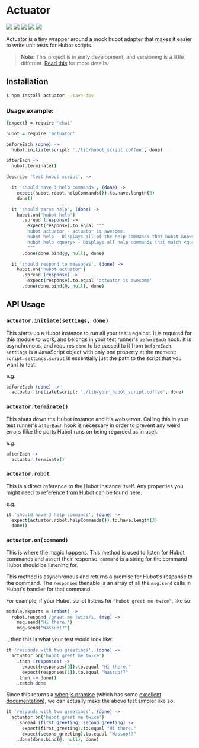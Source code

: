 Actuator
========

[![](http://img.shields.io/npm/v/actuator.svg?style=flat)](https://www.npmjs.org/package/actuator)
[![](http://img.shields.io/travis/io-digital/actuator.svg?style=flat)](https://travis-ci.org/io-digital/actuator)
[![](http://img.shields.io/david/io-digital/actuator.svg?style=flat)](https://david-dm.org/io-digital/actuator)
[![](http://img.shields.io/david/dev/io-digital/actuator.svg?style=flat)](https://david-dm.org/io-digital/actuator#info=devDependencies)
[![](http://img.shields.io/coveralls/io-digital/actuator.svg?style=flat)](https://coveralls.io/r/io-digital/actuator)

Actuator is a tiny wrapper around a mock hubot adapter that makes it easier
to write unit tests for Hubot scripts.

> **Note:** This project is in early development, and versioning is a little different.
  [Read this](http://markup.im/#q4_cRZ1Q) for more details.

Installation
------------

```bash
$ npm install actuator --save-dev
```

### Usage example:

```coffeescript
{expect} = require 'chai'

hubot = require 'actuator'

beforeEach (done) ->
  hubot.initiate(script: './lib/hubot_script.coffee', done)

afterEach ->
  hubot.terminate()

describe 'test hubot script', ->

  it 'should have 3 help commands', (done) ->
    expect(hubot.robot.helpCommands()).to.have.length(3)
    done()

  it 'should parse help', (done) ->
    hubot.on('hubot help')
      .spread (response) ->
        expect(response).to.equal """
        hubot actuator - actuator is awesome.
        hubot help - Displays all of the help commands that hubot knows about.
        hubot help <query> - Displays all help commands that match <query>.
        """
      .done(done.bind(@, null), done)

  it 'should respond to messages', (done) ->
    hubot.on('hubot actuator')
      .spread (response) ->
        expect(response).to.equal 'actuator is awesome'
      .done(done.bind(@, null), done)
```

API Usage
---------

### `actuator.initiate(settings, done)`
This starts up a Hubot instance to run all your tests against. It is required
for this module to work, and belongs in your test runner's `beforeEach` hook.
It is asynchronous, and requires `done` to be passed to it from `beforeEach`.
`settings` is a JavaScript object with only one property at the moment: `script`.
`settings.script` is essentially just the path to the script that you want to test.

e.g.

```coffeescript
beforeEach (done) ->
  actuator.initiate(script: './lib/your_hubot_script.coffee', done)
```

### `actuator.terminate()`
This shuts down the Hubot instance and it's webserver. Calling this in your
test runner's `afterEach` hook is necessary in order to prevent any weird
errors (like the ports Hubot runs on being regarded as in use).

e.g.

```coffeescript
afterEach ->
  actuator.terminate()
```

### `actuator.robot`
This is a direct reference to the Hubot instance itself. Any properties
you might need to reference from Hubot can be found here.

e.g.

```coffeescript
it 'should have 3 help commands', (done) ->
  expect(actuator.robot.helpCommands()).to.have.length(3)
  done()
```

### `actuator.on(command)`
This is where the magic happens. This method is used to listen for Hubot commands
and assert their response. `command` is a string for the command Hubot should be
listening for.

This method is asynchronous and returns a promise for
Hubot's response to the command. The `responses` thenable is an array of all
the `msg.send` calls in Hubot's handler for that command.

For example, if your Hubot script listens for `"hubot greet me twice"`, like so:

```coffeescript
module.exports = (robot) ->
  robot.respond /greet me twice/i, (msg) ->
    msg.send("Hi there.")
    msg.send("Wassup!?")
```

...then this is what your test would look like:

```coffeescript
it 'responds with two greetings', (done) ->
  actuator.on('hubot greet me twice')
    .then (responses) ->
      expect(responses[0]).to.equal "Hi there."
      expect(responses[1]).to.equal "Wassup!?"
    .then -> done()
    .catch done
```

Since this returns a [when.js promise](https://github.com/cujojs/when)
(which has some [excellent documentation](https://github.com/cujojs/when/blob/master/docs/api.md)),
we can actually make the above test simpler like so:

```coffeescript
it 'responds with two greetings', (done) ->
  actuator.on('hubot greet me twice')
    .spread (first_greeting, second_greeting) ->
      expect(first_greeting).to.equal "Hi there."
      expect(second_greeting).to.equal "Wassup!?"
    .done(done.bind(@, null), done)
```

